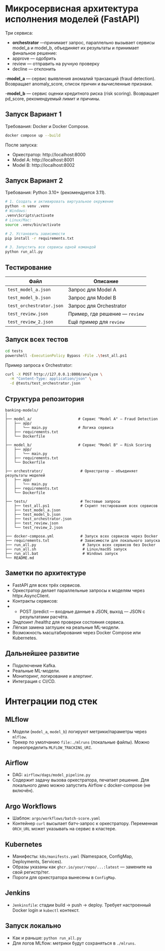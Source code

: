 # Микросервисная архитектура исполнения моделей (FastAPI)

Три сервиса:
- **orchestrator** —принимает запрос, параллельно вызывает сервисы model_a и model_b,
объединяет их результаты и принимает финальное решение:
- approve — одобрить
- review — отправить на ручную проверку
- decline — отклонить

-**model_a** — сервис выявления аномалий транзакций (fraud detection).
Возвращает anomaly_score, список причин и вычисленные признаки.

-**model_b** — сервис оценки кредитного риска (risk scoring).
Возвращает pd_score, рекомендуемый лимит и причины.
## Запуск Вариант 1

Требования: Docker и Docker Compose.

```bash
docker compose up --build
```

После запуска:
- Оркестратор: http://localhost:8000
- Model A: http://localhost:8001
- Model B: http://localhost:8002

## Запуск Вариант 2

Требования: Python 3.10+ (рекомендуется 3.11).

```bash
# 1. Создать и активировать виртуальное окружение
python -m venv .venv
# Windows:
.venv\Scripts\activate
# Linux/Mac:
source .venv/bin/activate

# 2. Установить зависимости
pip install -r requirements.txt

# 3. Запустить все сервисы одной командой
python run_all.py
```
## Тестирование

| Файл                     | Описание                       |
| ------------------------ | ------------------------------ |
| `test_model_a.json`      | Запрос для Model A             |
| `test_model_b.json`      | Запрос для Model B             |
| `test_orchestrator.json` | Запрос для Orchestrator        |
| `test_review.json`       | Пример, где решение — `review` |
| `test_review_2.json`     | Ещё пример для `review`        |

## Запуск всех тестов

```bash
cd tests
powershell -ExecutionPolicy Bypass -File .\test_all.ps1

```
Пример запроса к Orchestrator:

```bash
curl -X POST http://127.0.0.1:8000/analyze \
  -H "Content-Type: application/json" \
  -d @tests/test_orchestrator.json

```
## Структура репозитория

```
banking-models/
│
├── model_a/                     # Сервис "Model A" — Fraud Detection
│   ├── app/
│   │   └── main.py              # Логика сервиса
│   ├── requirements.txt
│   └── Dockerfile
│
├── model_b/                     # Сервис "Model B" — Risk Scoring
│   ├── app/
│   │   └── main.py
│   ├── requirements.txt
│   └── Dockerfile
│
├── orchestrator/                 # Оркестратор — объединяет результаты моделей
│   ├── app/
│   │   └── main.py
│   ├── requirements.txt
│   └── Dockerfile
│
├── tests/                        # Тестовые запросы
│   ├── test_all.ps1              # Скрипт тестирования всех сервисов
│   ├── test_model_a.json
│   ├── test_model_b.json
│   ├── test_orchestrator.json
│   ├── test_review.json
│   └── test_review_2.json
│
├── docker-compose.yml            # Запуск всех сервисов через Docker
├── requirements.txt              # Зависимости для локального запуска
├── run_all.py                     # Запуск всех сервисов без Docker
├── run_all.sh                     # Linux/macOS запуск
├── run_all.bat                    # Windows запуск
└── README.md

```

## Заметки по архитектуре

- FastAPI для всех трёх сервисов.
- Оркестратор делает параллельные запросы к моделям через httpx.AsyncClient.
- Контракты сервисов:
- - POST /predict — входные данные в JSON, выход — JSON с результатами расчёта.
- Эндпоинт /healthz для проверки состояния сервиса.
- Лёгкая замена заглушек на реальные ML-модели.
- Возможность масштабирования через Docker Compose или Kubernetes.

## Дальнейшее развитие

- Подключение Kafka.
- Реальные ML-модели.
- Мониторинг, логирование и алертинг.
- Интеграция с CI/CD.

# Интеграции под стек 

## MLflow
- Модели (`model_a`, `model_b`) логируют метрики/параметры через `mlflow`.
- Трекер по умолчанию `file:./mlruns` (локальные файлы). Можно переопределить `MLFLOW_TRACKING_URI`.

## Airflow
- DAG: `airflow/dags/model_pipeline.py`
- Содержит задачу вызова оркестратора, печатает решение. Для локального демо можно запустить Airflow с docker-compose (не включён).

## Argo Workflows
- Шаблон: `argo/workflows/batch-score.yaml`
- Контейнер `curl` высылает батч-запрос к оркестратору. Переменная `ORCH_URL` может указывать на сервис в кластере.

## Kubernetes
- Манифесты: `k8s/manifests.yaml` (Namespace, ConfigMap, Deployments, Services).
- Образы указаны как `ghcr.io/your/repo/...:latest` — замените на свой регистр/тег.
- Пороги для оркестратора вынесены в `ConfigMap`.

## Jenkins
- `Jenkinsfile`: стадии build → push → deploy. Требует настроенный Docker login и `kubectl` контекст.

## Запуск локально
- Как и раньше: `python run_all.py`
- Для логов MLflow: метрики будут сохраняться в `./mlruns`.